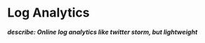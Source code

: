 Log Analytics
=============

***describe: Online log analytics like twitter storm, but lightweight***
